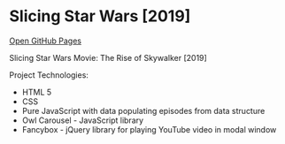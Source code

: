 # Slicing Star Wars [2019]
[Open GitHub Pages](http://smeshchankin.github.io/slicing-star-wars)

Slicing Star Wars Movie: The Rise of Skywalker [2019]

Project Technologies:
* HTML 5
* CSS
* Pure JavaScript with data populating episodes from data structure
* Owl Carousel - JavaScript library
* Fancybox - jQuery library for playing YouTube video in modal window
